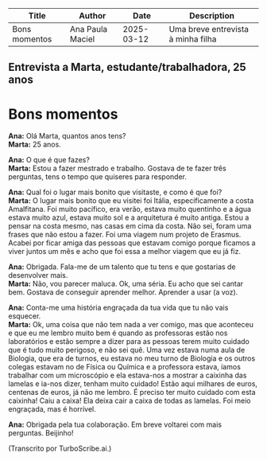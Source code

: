 | Title           | Author          | Date       | Description                      |
|----------------|----------------|------------|----------------------------------|
| Bons momentos  | Ana Paula Maciel | 2025-03-12 | Uma breve entrevista à minha filha |



## Entrevista a Marta, estudante/trabalhadora, 25 anos ##

# Bons momentos #

**Ana:** Olá Marta, quantos anos tens?  
**Marta:** 25 anos. 

**Ana:** O que é que fazes?  
**Marta:** Estou a fazer mestrado e trabalho. Gostava de te fazer três perguntas, tens o tempo que quiseres para responder.

**Ana:** Qual foi o lugar mais bonito que visitaste, e como é que foi?  
**Marta:** O lugar mais bonito que eu visitei foi Itália, especificamente a costa Amalfitana. Foi muito pacífico, era verão, estava muito quentinho e a água estava muito azul, estava muito sol e a arquitetura é muito antiga. Estou a pensar na costa mesmo, nas casas em cima da costa.
Não sei, foram uma frases que não estou a fazer. Foi uma viagem num projeto de Erasmus. Acabei por ficar amiga das pessoas que estavam comigo porque ficamos a viver juntos um mês e acho que foi essa a melhor viagem que eu já fiz.

**Ana:** Obrigada. Fala-me de um talento que tu tens e que gostarias de desenvolver mais.  
**Marta:** Não, vou parecer maluca. Ok, uma séria. Eu acho que sei cantar bem. Gostava de conseguir aprender melhor. Aprender a usar (a voz). 

**Ana:** Conta-me uma história engraçada da tua vida que tu não vais esquecer.  
**Marta:** Ok, uma coisa que não tem nada a ver comigo, mas que aconteceu e que eu me lembro muito bem é quando as professoras estão nos laboratórios e estão sempre a dizer para as pessoas terem muito cuidado que é tudo muito perigoso, e não sei quê. Uma vez estava numa aula de Biologia, que era de turnos, eu estava no meu turno de Biologia e os outros colegas estavam no de Física ou Química e a professora estava, íamos trabalhar com um microscópio e ela estava-nos a mostrar a caixinha das lamelas e ia-nos dizer, tenham muito cuidado! Estão aqui milhares de euros, centenas de euros, já não me lembro.
É preciso ter muito cuidado com esta caixinha! Caiu a caixa! Ela deixa cair a caixa de todas as lamelas. Foi meio engraçada, mas é horrível. 

**Ana:** Obrigada pela tua colaboração. Em breve voltarei com mais perguntas. Beijinho!

(Transcrito por TurboScribe.ai.)
